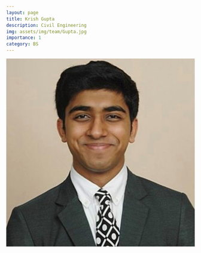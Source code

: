 ```yaml
---
layout: page
title: Krish Gupta
description: Civil Engineering
img: assets/img/team/Gupta.jpg
importance: 1
category: BS
---
```


<div class="profile"> 
<img src="/assets/img/team/Gupta.jpg" class="img-fluid z-depth-1 rounded"/>
</div>
